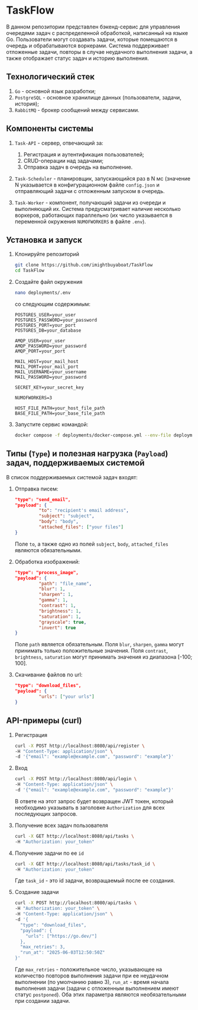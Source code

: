 # TaskFlow

В данном репозитории представлен бэкенд-сервис для управления очередями задач с распределенной обработкой, написанный на языке Go. Пользователи могут создавать задачи, которые помещаются в очередь и обрабатываются воркерами. Система поддерживает отложенные задачи, повторы в случае неудачного выполнения задачи, а также отображает статус задач и историю выполнения.

## Технологический стек

1. `Go` - основной язык разработки;
2. `PostgreSQL` - основное хранилище данных (пользователи, задачи, история);
3. `RabbitMQ` - брокер сообщений между сервисами.

## Компоненты системы

1. `Task-API` - сервер, отвечающий за:
   1) Регистрация и аутентификация пользователей;
   2) CRUD-операции над задачами;
   3) Отправка задач в очередь на выполнение.
  
2. `Task-Scheduler` - планировщик, запускающийся раз в N мс (значение N указывается в конфигурационном файле `config.json` и отправляющий задачи с отложенным запуском в очередь.

3. `Task-Worker` - компонент, получающий задачи из очереди и выполняющий их. Система предусматривает наличие несколько воркеров, работающих параллельно (их число указывается в переменной окружения `NUMOFWORKERS` в файле `.env`).

## Установка и запуск

1. Клонируйте репозиторий
   ```bash
   git clone https://github.com/imightbuyaboat/TaskFlow
   cd TaskFlow
   ```

2. Создайте файл окружения
   ```bash
   nano deployments/.env
   ```

   со следующим содержимым:
   ```.env
   POSTGRES_USER=your_user
   POSTGRES_PASSWORD=your_password
   POSTGRES_PORT=your_port
   POSTGRES_DB=your_database
    
   AMQP_USER=your_user
   AMQP_PASSWORD=your_password
   AMQP_PORT=your_port
   
   MAIL_HOST=your_mail_host
   MAIL_PORT=your_mail_port
   MAIL_USERNAME=your_username
   MAIL_PASSWORD=your_password
    
   SECRET_KEY=your_secret_key
    
   NUMOFWORKERS=3
    
   HOST_FILE_PATH=your_host_file_path
   BASE_FILE_PATH=your_base_file_path
   ```

3. Запустите сервис командой:
   ```bash
   docker compose -f deployments/docker-compose.yml --env-file deployments/.env up --build -d
   ```

## Типы (`Type`) и полезная нагрузка (`Payload`) задач, поддерживаемых системой

В список поддерживаемых системой задач входят:
1. Отправка писем:
   ```json
   "type": "send_email",
   "payload": {
            "to": "recipient's email address",
            "subject": "subject",
            "body": "body",
            "attached_files": ["your files"]
   }
   ```

   Поле `to`, а также одно из полей `subject`, `body`, `attached_files` являются обязательными.
  
2. Обработка изображений:
   ```json
   "type": "process_image",
   "payload": {
            "path": "file_name",
            "blur": 1,
            "sharpen": 1,
            "gamma": 1,
            "contrast": 1,
            "brightness": 1,
            "saturation": 1,
            "grayscale": true,
            "invert": true
   }
   ```

   Поле `path` является обязательным. Поля `blur`, `sharpen`, `gamma` могут принимать только положительные значения. Поля `contrast`, `brightness`, `saturation` могут принимать значения из диапазона [-100; 100].
   
3. Скачивание файлов по url:
   ```json
   "type": "download_files",
   "payload": {
            "urls": ["your urls"]
   }
   ```

## API-примеры (curl)

1. Регистрация
   ```bash
   curl -X POST http://localhost:8080/api/register \
   -H "Content-Type: application/json" \
   -d '{"email": "example@example.com", "password": "example"}'
   ```

2. Вход
   ```bash
   curl -X POST http://localhost:8080/api/login \
   -H "Content-Type: application/json" \
   -d '{"email": "example@example.com", "password": "example"}'
   ```
   
   В ответе на этот запрос будет возвращен JWT токен, который необходимо указывать в заголовке `Authorization` для всех последующих запросов.

3. Получение всех задач пользователя
   ```bash
   curl -X GET http://localhost:8080/api/tasks \
   -H "Authorization: your_token"
   ```

4. Получение задачи по ее `id`
   ```bash
   curl -X GET http://localhost:8080/api/tasks/task_id \
   -H "Authorization: your_token"
   ```

   Где `task_id` - это id задачи, возвращаемый после ее создания.

5. Создание задачи
   ```bash
   curl -X POST http://localhost:8080/api/tasks \
   -H "Authorization: your_token" \
   -H "Content-Type: application/json" \
   -d '{
     "type": "download_files",
     "payload": {
       "urls": ["https://go.dev/"]
     },
     "max_retries": 3,
     "run_at": "2025-06-03T12:50:50Z"
   }'
   ```

   Где `max_retries` - положительное число, указывающее на количество повторов выполнения задачи при ее неудачном выполнении (по умолчанию равно 3), `run_at` - время начала выполнения задачи (задачи с отложенным выполнением имеют статус `postponed`). Оба этих параметра являются необязательными при создании задачи.
